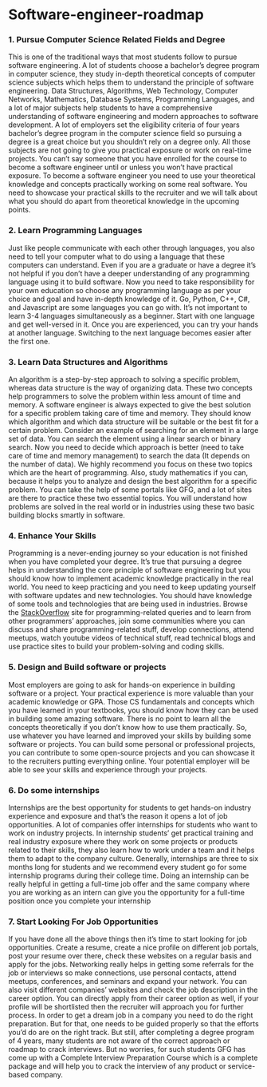 # Software-engineer-roadmap

### 1. Pursue Computer Science Related Fields and Degree
This is one of the traditional ways that most students follow to pursue software engineering. A lot of students choose a bachelor’s degree program in computer science, they study in-depth theoretical concepts of computer science subjects which helps them to understand the principle of software engineering. Data Structures, Algorithms, Web Technology, Computer Networks, Mathematics, Database Systems, Programming Languages, and a lot of major subjects help students to have a comprehensive understanding of software engineering and modern approaches to software development.
A lot of employers set the eligibility criteria of four years bachelor’s degree program in the computer science field so pursuing a degree is a great choice but you shouldn’t rely on a degree only. All those subjects are not going to give you practical exposure or work on real-time projects. You can’t say someone that you have enrolled for the course to become a software engineer until or unless you won’t have practical exposure.
To become a software engineer you need to use your theoretical knowledge and concepts practically working on some real software. You need to showcase your practical skills to the recruiter and we will talk about what you should do apart from theoretical knowledge in the upcoming points. 

### 2. Learn Programming Languages
Just like people communicate with each other through languages, you also need to tell your computer what to do using a language that these computers can understand. Even if you are a graduate or have a degree it’s not helpful if you don’t have a deeper understanding of any programming language using it to build software. Now you need to take responsibility for your own education so choose any programming language as per your choice and goal and have in-depth knowledge of it.
Go, Python, C++, C#, and Javascript are some languages you can go with. It’s not important to learn 3-4 languages simultaneously as a beginner. Start with one language and get well-versed in it. Once you are experienced, you can try your hands at another language. Switching to the next language becomes easier after the first one. 

### 3. Learn Data Structures and Algorithms
An algorithm is a step-by-step approach to solving a specific problem, whereas data structure is the way of organizing data. These two concepts help programmers to solve the problem within less amount of time and memory. A software engineer is always expected to give the best solution for a specific problem taking care of time and memory. They should know which algorithm and which data structure will be suitable or the best fit for a certain problem. 
Consider an example of searching for an element in a large set of data. You can search the element using a linear search or binary search. Now you need to decide which approach is better (need to take care of time and memory management) to search the data (It depends on the number of data). We highly recommend you focus on these two topics which are the heart of programming. Also, study mathematics if you can, because it helps you to analyze and design the best algorithm for a specific problem. You can take the help of some portals like GFG, and a lot of sites are there to practice these two essential topics. You will understand how problems are solved in the real world or in industries using these two basic building blocks smartly in software.

### 4. Enhance Your Skills
Programming is a never-ending journey so your education is not finished when you have completed your degree. It’s true that pursuing a degree helps in understanding the core principle of software engineering but you should know how to implement academic knowledge practically in the real world. You need to keep practicing and you need to keep updating yourself with software updates and new technologies. You should have knowledge of some tools and technologies that are being used in industries. 
Browse the [StackOverflow](https://stackoverflow.com/) site for programming-related queries and to learn from other programmers’ approaches, join some communities where you can discuss and share programming-related stuff, develop connections, attend meetups, watch youtube videos of technical stuff, read technical blogs and use practice sites to build your problem-solving and coding skills.

### 5. Design and Build software or projects
Most employers are going to ask for hands-on experience in building software or a project. Your practical experience is more valuable than your academic knowledge or GPA. Those CS fundamentals and concepts which you have learned in your textbooks, you should know how they can be used in building some amazing software. There is no point to learn all the concepts theoretically if you don’t know how to use them practically. So, use whatever you have learned and improved your skills by building some software or projects.
You can build some personal or professional projects, you can contribute to some open-source projects and you can showcase it to the recruiters putting everything online. Your potential employer will be able to see your skills and experience through your projects. 

### 6. Do some internships
Internships are the best opportunity for students to get hands-on industry experience and exposure and that’s the reason it opens a lot of job opportunities. A lot of companies offer internships for students who want to work on industry projects. In internship students’ get practical training and real industry exposure where they work on some projects or products related to their skills, they also learn how to work under a team and it helps them to adapt to the company culture.
Generally, internships are three to six months long for students and we recommend every student go for some internship programs during their college time. Doing an internship can be really helpful in getting a full-time job offer and the same company where you are working as an intern can give you the opportunity for a full-time position once you complete your internship

### 7. Start Looking For Job Opportunities
If you have done all the above things then it’s time to start looking for job opportunities. Create a resume, create a nice profile on different job portals, post your resume over there, check these websites on a regular basis and apply for the jobs.
Networking really helps in getting some referrals for the job or interviews so make connections, use personal contacts, attend meetups, conferences, and seminars and expand your network. You can also visit different companies’ websites and check the job description in the career option. You can directly apply from their career option as well, if your profile will be shortlisted then the recruiter will approach you for further process.
In order to get a dream job in a company you need to do the right preparation.
But for that, one needs to be guided properly so that the efforts you’d do are on the right track. But still, after completing a degree program of 4 years, many students are not aware of the correct approach or roadmap to crack interviews. But no worries, for such students GFG has come up with a Complete Interview Preparation Course which is a complete package and will help you to crack the interview of any product or service-based company.
